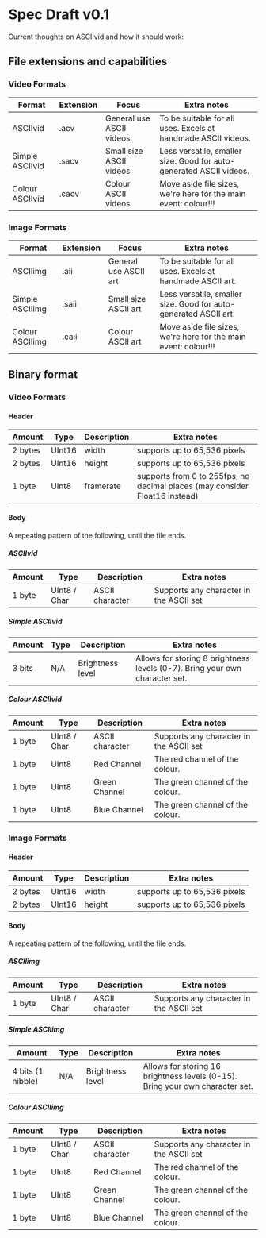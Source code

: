 # Spec Draft v0.1

Current thoughts on ASCIIvid and how it should work:

## File extensions and capabilities

### Video Formats

| **Format**      | **Extension** | **Focus**                 | **Extra notes**                                              |
| --------------- | ------------- | ------------------------- | ------------------------------------------------------------ |
| ASCIIvid        | .acv          | General use ASCII  videos | To be suitable for  all uses. Excels at handmade ASCII videos. |
| Simple ASCIIvid | .sacv         | Small size ASCII  videos  | Less versatile,  smaller size. Good for auto-generated ASCII videos. |
| Colour ASCIIvid | .cacv         | Colour ASCII  videos      | Move aside file  sizes, we're here for the main event: colour!!! |

### Image Formats

| **Format**      | **Extension** | **Focus**              | **Extra notes**                                              |
| --------------- | ------------- | ---------------------- | ------------------------------------------------------------ |
| ASCIIimg        | .aii          | General use ASCII  art | To be suitable for  all uses. Excels at handmade ASCII art.  |
| Simple ASCIIimg | .saii         | Small size ASCII  art  | Less versatile,  smaller size. Good for auto-generated ASCII art. |
| Colour ASCIIimg | .caii         | Colour ASCII art       | Move aside file  sizes, we're here for the main event: colour!!! |

## Binary format

### Video Formats

#### Header

| **Amount** | **Type** | **Description** | **Extra notes**                                              |
| ---------- | -------- | --------------- | ------------------------------------------------------------ |
| 2 bytes    | UInt16   | width           | supports up to  65,536 pixels                                |
| 2 bytes    | UInt16   | height          | supports up to  65,536 pixels                                |
| 1 byte     | UInt8    | framerate       | supports from 0 to  255fps, no decimal places (may consider Float16 instead) |

#### Body

A repeating pattern of the following, until the file ends.

##### *ASCIIvid*

| **Amount** | **Type**     | **Description** | **Extra notes**                          |
| ---------- | ------------ | --------------- | ---------------------------------------- |
| 1 byte     | UInt8 / Char | ASCII character | Supports any  character in the ASCII set |

##### *Simple ASCIIvid*

| **Amount** | **Type** | **Description**  | **Extra notes**                                              |
| ---------- | -------- | ---------------- | ------------------------------------------------------------ |
| 3 bits     | N/A      | Brightness level | Allows for storing  8 brightness levels (0-7). Bring your own character set. |

##### *Colour ASCIIvid*

| **Amount** | **Type**     | **Description** | **Extra notes**                          |
| ---------- | ------------ | --------------- | ---------------------------------------- |
| 1 byte     | UInt8 / Char | ASCII character | Supports any  character in the ASCII set |
| 1 byte     | UInt8        | Red Channel     | The red channel of  the colour.          |
| 1 byte     | UInt8        | Green Channel   | The green channel  of the colour.        |
| 1 byte     | UInt8        | Blue Channel    | The green channel  of the colour.        |

### Image Formats

#### Header

| **Amount** | **Type** | **Description** | **Extra notes**               |
| ---------- | -------- | --------------- | ----------------------------- |
| 2 bytes    | UInt16   | width           | supports up to  65,536 pixels |
| 2 bytes    | UInt16   | height          | supports up to  65,536 pixels |


#### Body

A repeating pattern of the following, until the file ends.

##### *ASCIIimg*

| **Amount** | **Type**     | **Description** | **Extra notes**                          |
| ---------- | ------------ | --------------- | ---------------------------------------- |
| 1 byte     | UInt8 / Char | ASCII character | Supports any  character in the ASCII set |

##### *Simple ASCIIimg*

| **Amount**        | **Type** | **Description**  | **Extra notes**                                              |
| ----------------- | -------- | ---------------- | ------------------------------------------------------------ |
| 4 bits (1 nibble) | N/A      | Brightness level | Allows for storing 16 brightness levels (0-15). Bring your own character set. |

##### *Colour ASCIIimg*

| **Amount** | **Type**     | **Description** | **Extra notes**                          |
| ---------- | ------------ | --------------- | ---------------------------------------- |
| 1 byte     | UInt8 / Char | ASCII character | Supports any  character in the ASCII set |
| 1 byte     | UInt8        | Red Channel     | The red channel of  the colour.          |
| 1 byte     | UInt8        | Green Channel   | The green channel  of the colour.        |
| 1 byte     | UInt8        | Blue Channel    | The green channel  of the colour.        |